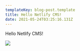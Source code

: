 ```yaml
---
templateKey: blog-post.template
title: Hello Netlify CMS!
date: 2021-05-24T03:25:16.131Z
---
```

Hello Netlify CMS!

![](/images/uploads/291b20c6-8486-4835-8692-fcf8e0544818.jpeg)